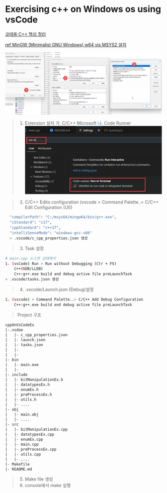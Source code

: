 # Exercising c++ on Windows os using vsCode

[코테용 C++ 핵심 정리](https://www.youtube.com/watch?v=uDq7woPOZ_A)

[ref MinGW (Minimalist GNU Windows) w64 vis MSYS2 설치](https://github.com/niXman/mingw-builds-binaries)

![환경설정](MinGW-w64-path.png)

> 1. Extension 설치
>    가. C/C++ Microsoft
>    나. Code Runner
![Run in Terminal](run_in_terminal.png)

> 2. C/C++ Edito configuration
>    (vscode > Command Palette..> C/C++ Edit Configuration (UI))
```bash
  "compilerPath": "C:/msys64/mingw64/bin/g++.exe",
  "cStandard": "c17",
  "cppStandard": "c++17",
  "intelliSenseMode": "windows-gcc-x86"
  > .vscode/c_cpp_properties.json 생성
```

> 3. Task 설정
```bash
# main.cpp 소스연 상태에서
1. (vsCode) Run > Run without Debugging (Ctr + F5)
    C++(GDB/LLDB)
    C++:g++.exe build and debug active file preLaunchTask
> .vscode/tasks.json 생성
```

> 4. .vscode/Launch.json (Debug)설정
```bash
1. (vscode) > Command Palette..> C/C++ Add Debug Configuration
    C++:g++.exe build and debug active file preLaunchTask
```

> Project 구조
```
cppOnVsCodeEx
|-.vsdoe
|   |- c_cpp_properties.json
|   |- launch.json
|   |- tasks.json
|   |-
|   |-
|- bin
|   |- main.exe
|   |-
|- include
|   |- bitManipulationEx.h
|   |- datatypesEx.h
|   |- enumEx.h
|   |- preProcessEx.h
|   |- utils.h
|   |- ....
|- obj
|   |- main.obj
|   |- ....
|- src
|   |- bitManipulationEx.cpp
|   |- datatypesEx.cpp
|   |- enumEx.cpp
|   |- main.cpp
|   |- preProcessEx.cpp
|   |- utils.cpp
|   |- ....
|- Makefile
|- README.md

```

> 5. Make file 생성
> 6. console에서 make 실행